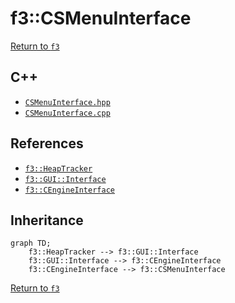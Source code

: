 # f3::CSMenuInterface

[Return to `f3`](/docs/f3.md)

## C++

- [`CSMenuInterface.hpp`](/c++/include/CSMenuInterface.hpp)
- [`CSMenuInterface.cpp`](/c++/source/CSMenuInterface.cpp)

## References

- [`f3::HeapTracker`](/docs/f3/HeapTracker.md)
- [`f3::GUI::Interface`](/docs/f3/GUI/Interface.md)
- [`f3::CEngineInterface`](/docs/f3/CEngineInterface.md)

## Inheritance

```mermaid
graph TD;
    f3::HeapTracker --> f3::GUI::Interface
    f3::GUI::Interface --> f3::CEngineInterface
    f3::CEngineInterface --> f3::CSMenuInterface
```

[Return to `f3`](/docs/f3.md)